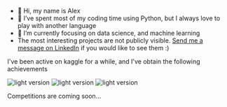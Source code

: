 - 👋 Hi, my name is Alex
- 👀 I’ve spent most of my coding time using Python, but I always love to play with another language
- 🌱 I’m currently focusing on data science, and machine learning
- The most interesting projects are not publicly visible. [Send me a message on LinkedIn](https://www.linkedin.com/in/alexandre-petit-24a87a219) if you would like to see them :)

I've been active on kaggle for a while, and I've obtain the following achievements

![light version](https://road-to-kaggle-grandmaster.vercel.app/api/badges/alexandrepetit881234/dataset/light)
![light version](https://road-to-kaggle-grandmaster.vercel.app/api/badges/alexandrepetit881234/notebook/light)
![light version](https://road-to-kaggle-grandmaster.vercel.app/api/badges/alexandrepetit881234/discussion/light)

Competitions are coming soon...

<!---
alex88kr/alex88kr is a ✨ special ✨ repository because its `README.md` (this file) appears on your GitHub profile.
You can click the Preview link to take a look at your changes.
--->
